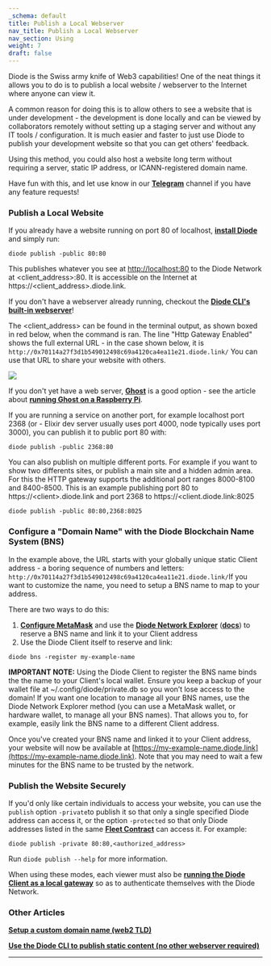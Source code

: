 ```yaml
---
_schema: default
title: Publish a Local Webserver
nav_title: Publish a Local Webserver
nav_section: Using
weight: 7
draft: false
---
```

Diode is the Swiss army knife of Web3 capabilities! One of the neat things it allows you to do is to publish a local website / webserver to the Internet where anyone can view it.

A common reason for doing this is to allow others to see a website that is under development - the development is done locally and can be viewed by collaborators remotely without setting up a staging server and without any IT tools / configuration. It is much easier and faster to just use Diode to publish your development website so that you can get others' feedback.

Using this method, you could also host a website long term without requiring a server, static IP address, or ICANN-registered domain name.

Have fun with this, and let use know in our [**Telegram**](https://t.me/diode_chain) channel if you have any feature requests!

### **Publish a Local Website**

If you already have a website running on port 80 of localhost, [**install Diode**](https://app.docs.diode.io/docs/) and simply run:

```
diode publish -public 80:80
```

This publishes whatever you see at [http://localhost:80](http://localhost:80) to the Diode Network at &lt;client\_address&gt;:80. It is accessible on the Internet at https://&lt;client\_address&gt;.diode.link.

If you don't have a webserver already running, checkout the <a href="https://cli.docs.diode.io/docs/using/publish-static-content/" target="_blank" rel="noopener"><strong>Diode CLI's built-in webserver</strong></a>!

The &lt;client\_address&gt; can be found in the terminal output, as shown boxed in red below, when the command is ran. The line "Http Gateway Enabled" shows the full external URL - in the case shown below, it is `http://0x70114a27f3d1b549012498c69a4120ca4ea11e21.diode.link/` You can use that URL to share your website with others.

![](https://files.helpdocs.io/qwk5dmv7m8/articles/ss32engxlq/1599823313774/image.png)

If you don't yet have a web server, [**Ghost**](https://ghost.org/) is a good option - see the article about [**running Ghost on a Raspberry Pi**](https://cli.docs.diode.io/raspberry-pi/host-a-website-with-ghost/).

If you are running a service on another port, for example localhost port 2368 (or - Elixir dev server usually uses port 4000, node typically uses port 3000), you can publish it to public port 80 with:

```
diode publish -public 2368:80
```

You can also publish on multiple different ports. For example if you want to show two differents sites, or publish a main site and a hidden admin area. For this the HTTP gateway supports the additional port ranges 8000-8100 and 8400-8500. This is an example publishing port 80 to https://&lt;client&gt;.diode.link and port 2368 to https://&lt;client.diode.link:8025

```
diode publish -public 80:80,2368:8025
```

### **Configure a "Domain Name" with the Diode Blockchain Name System (BNS)**

In the example above, the URL starts with your globally unique static Client address - a boring sequence of numbers and letters: `http://0x70114a27f3d1b549012498c69a4120ca4ea11e21.diode.link/`If you want to customize the name, you need to setup a BNS name to map to your address.

There are two ways to do this:

1. [**Configure MetaMask**](https://cli.docs.diode.io/docs/faq/configure-metamask/) and use the [**Diode Network Explorer**](https://diode.io/prenet/#/dns) ([**docs**](https://network.docs.diode.io/)) to reserve a BNS name and link it to your Client address
2. Use the Diode Client itself to reserve and link:

```
diode bns -register my-example-name
```

**IMPORTANT NOTE:** Using the Diode Client to register the BNS name binds the the name to your Client's local wallet. Ensure you keep a backup of your wallet file at ~/.config/diode/private.db so you won’t lose access to the domain! If you want one location to manage all your BNS names, use the Diode Network Explorer method (you can use a MetaMask wallet, or hardware wallet, to manage all your BNS names). That allows you to, for example, easily link the BNS name to a different Client address.

Once you've created your BNS name and linked it to your Client address, your website will now be available at [https://my-example-name.diode.link](https://my-example-name.diode.link). Note that you may need to wait a few minutes for the BNS name to be trusted by the network.

### **Publish the Website Securely**

If you'd only like certain individuals to access your website, you can use the `publish` option `-private`to publish it so that only a single specified Diode address can access it, or the option `-protected` so that only Diode addresses listed in the same [**Fleet Contract**](https://network.docs.diode.io/docs/features/what-is-a-fleet-contract/) can access it. For example:

```
diode publish -private 80:80,<authorized_address>
```

Run `diode publish --help` for more information.

When using these modes, each viewer must also be [**running the Diode Client as a local gateway**](https://cli.docs.diode.io/docs/using/access-web3-0-content-run-a-local-gateway/) so as to authenticate themselves with the Diode Network.

### **Other Articles**

[**Setup a custom domain name (web2 TLD)**](https://network.docs.diode.io/docs/using/configure-custom-domain-name/)

[**Use the Diode CLI to publish static content (no other webserver required)**](https://cli.docs.diode.io/docs/using/publish-static-content/)

---
